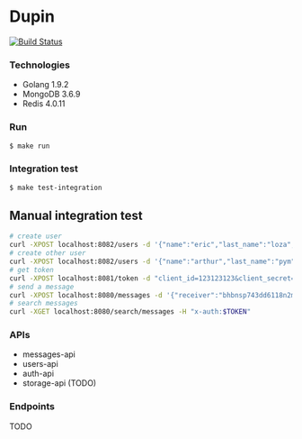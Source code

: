 # Dupin

[![Build Status](https://travis-ci.org/lozaeric/dupin.svg?branch=master)](https://travis-ci.org/lozaeric/dupin)

### Technologies
* Golang 1.9.2
* MongoDB 3.6.9
* Redis 4.0.11

### Run
```bash
$ make run
```

### Integration test
```bash
$ make test-integration
```

## Manual integration test
```bash
# create user
curl -XPOST localhost:8082/users -d '{"name":"eric","last_name":"loza","email":"lozaeric@gmail.com","password":"1234"}'
# create other user
curl -XPOST localhost:8082/users -d '{"name":"arthur","last_name":"pym","email":"lozaeric@pymtech.com","password":"1234"}'
# get token
curl -XPOST localhost:8081/token -d "client_id=123123123&client_secret=111222333&username=$USERID&password=1234&grant_type=client_credentials"
# send a message
curl -XPOST localhost:8080/messages -d '{"receiver":"bhbnsp743dd6118n2mjg","text":"hola mundo!"}' -H "x-auth:$TOKEN"
# search messages
curl -XGET localhost:8080/search/messages -H "x-auth:$TOKEN"
```

### APIs
* messages-api
* users-api
* auth-api
* storage-api (TODO)

### Endpoints
TODO